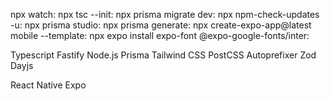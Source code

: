 npx watch:
npx tsc --init:
npx prisma migrate dev:
npx npm-check-updates -u:
npx prisma studio:
npx prisma generate: 
npx create-expo-app@latest mobile --template:
npx expo install expo-font @expo-google-fonts/inter:

Typescript
Fastify
Node.js
Prisma
Tailwind CSS
PostCSS
Autoprefixer
Zod
Dayjs

React Native
Expo

<!-- Em tailwind os valores são divididos por 4
gap-16 = 4rem = 64px -->
